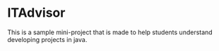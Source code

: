 # ITAdvisor

This is a sample mini-project that is made to help students understand developing projects in java.
